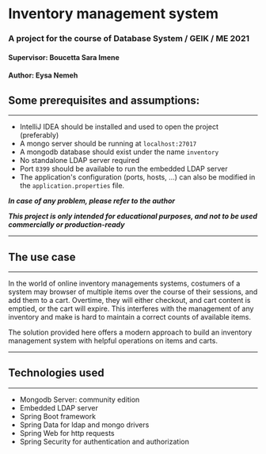 # Inventory management system

### A project for the course of Database System / GEIK / ME 2021

#### Supervisor: Boucetta Sara Imene
#### Author: Eysa Nemeh

## Some prerequisites and assumptions:

--- 

 - IntelliJ IDEA should be installed and used to open the project (preferably)
 - A mongo server should be running at `localhost:27017`
 - A mongodb database should exist under the name `inventory`
 - No standalone LDAP server required
 - Port `8399` should be available to run the embedded LDAP server
 - The application's configuration (ports, hosts, ...) can also be modified in the `application.properties` file.


**_In case of any problem, please refer to the author_**

**_This project is only intended for educational purposes, and not to be used commercially or production-ready_**

---

## The use case

---

In the world of online inventory managements systems, costumers of a system may browser of multiple items over the course of their sessions, and add them to a cart. Overtime, they will either checkout, and cart content is emptied, or the cart will expire.
This interferes with the management of any inventory and make is hard to maintain a correct counts of available items.

The solution provided here offers a modern approach to build an inventory management system with helpful operations on items and carts.

---

## Technologies used

---

* Mongodb Server: community edition
* Embedded LDAP server
* Spring Boot framework
* Spring Data for ldap and mongo drivers
* Spring Web for http requests
* Spring Security for authentication and authorization




